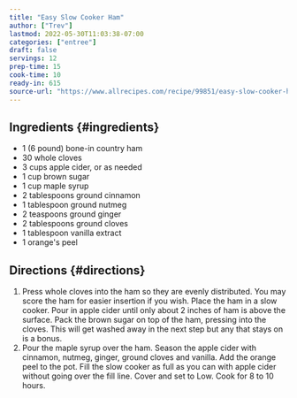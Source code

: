 ```yaml
---
title: "Easy Slow Cooker Ham"
author: ["Trev"]
lastmod: 2022-05-30T11:03:38-07:00
categories: ["entree"]
draft: false
servings: 12
prep-time: 15
cook-time: 10
ready-in: 615
source-url: "https://www.allrecipes.com/recipe/99851/easy-slow-cooker-ham/"
---
```


## Ingredients {#ingredients}

-   1 (6 pound) bone-in country ham
-   30 whole cloves
-   3 cups apple cider, or as needed
-   1 cup brown sugar
-   1 cup maple syrup
-   2 tablespoons ground cinnamon
-   1 tablespoon ground nutmeg
-   2 teaspoons ground ginger
-   2 tablespoons ground cloves
-   1 tablespoon vanilla extract
-   1 orange's peel


## Directions {#directions}

1.  Press whole cloves into the ham so they are evenly distributed. You may score the ham for easier insertion if you wish. Place the ham in a slow cooker. Pour in apple cider until only about 2 inches of ham is above the surface. Pack the brown sugar on top of the ham, pressing into the cloves. This will get washed away in the next step but any that stays on is a bonus.
2.  Pour the maple syrup over the ham. Season the apple cider with cinnamon, nutmeg, ginger, ground cloves and vanilla. Add the orange peel to the pot. Fill the slow cooker as full as you can with apple cider without going over the fill line. Cover and set to Low. Cook for 8 to 10 hours.